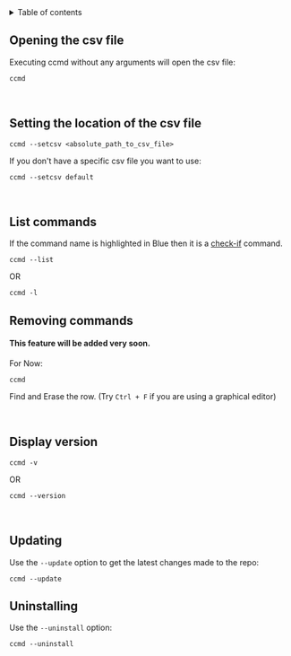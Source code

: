 <details>
    <summary>Table of contents</summary>
    <ol>
        <li><a href="#opening-the-csv-file">Opening the csv file</a></li>
        <li><a href="#list-commands">List commands</a></li>
        <li><a href="#remoing-commands">Removing commands</a></li>
        <li><a href="#display-version">Display version</a></li>
        <li><a href="#updating">Updating</a></li>
        <li><a href="#uninstalling">Uninstalling</a></li>
    </ol>
</details>

## Opening the csv file

Executing ccmd without any arguments will open the csv file:

```
ccmd
```

<br>

## Setting the location of the csv file

```
ccmd --setcsv <absolute_path_to_csv_file>
```

If you don't have a specific csv file you want to use:

```
ccmd --setcsv default
```

<br>

## List commands

If the command name is highlighted in Blue then it is a [check-if](https://github.com/ssmv01/ccmd#check-if-commands) command.

```
ccmd --list
```

OR

```
ccmd -l
```

## Removing commands

#### This feature will be added very soon.

For Now:

```
ccmd
```

Find and Erase the row. (Try `Ctrl + F` if you are using a graphical editor)

<br>

## Display version

```
ccmd -v
```

OR

```
ccmd --version
```

<br>

## Updating

Use the `--update` option to get the latest changes made to the repo:

```
ccmd --update
```

## Uninstalling

Use the `--uninstall` option:

```
ccmd --uninstall
```
